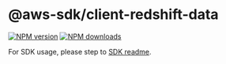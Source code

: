 # @aws-sdk/client-redshift-data

[![NPM version](https://img.shields.io/npm/v/@aws-sdk/client-redshift-data/latest.svg)](https://www.npmjs.com/package/@aws-sdk/client-redshift-data)
[![NPM downloads](https://img.shields.io/npm/dm/@aws-sdk/client-redshift-data.svg)](https://www.npmjs.com/package/@aws-sdk/client-redshift-data)

For SDK usage, please step to [SDK readme](https://github.com/aws/aws-sdk-js-v3).
